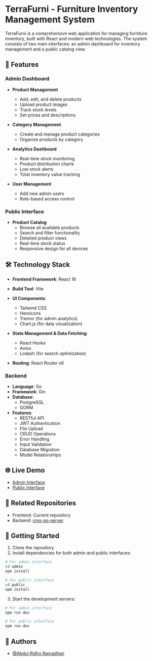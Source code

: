 # TerraFurni - Furniture Inventory Management System

TerraFurni is a comprehensive web application for managing furniture inventory, built with React and modern web technologies. The system consists of two main interfaces: an admin dashboard for inventory management and a public catalog view.

## 🌟 Features

### Admin Dashboard

- **Product Management**

  - Add, edit, and delete products
  - Upload product images
  - Track stock levels
  - Set prices and descriptions

- **Category Management**

  - Create and manage product categories
  - Organize products by category

- **Analytics Dashboard**

  - Real-time stock monitoring
  - Product distribution charts
  - Low stock alerts
  - Total inventory value tracking

- **User Management**
  - Add new admin users
  - Role-based access control

### Public Interface

- **Product Catalog**
  - Browse all available products
  - Search and filter functionality
  - Detailed product views
  - Real-time stock status
  - Responsive design for all devices

## 🛠 Technology Stack

- **Frontend Framework**: React 18
- **Build Tool**: Vite
- **UI Components**:

  - Tailwind CSS
  - Heroicons
  - Tremor (for admin analytics)
  - Chart.js (for data visualization)

- **State Management & Data Fetching**:

  - React Hooks
  - Axios
  - Lodash (for search optimization)

- **Routing**: React Router v6

### Backend

- **Language**: Go
- **Framework**: Gin
- **Database**:
  - PostgreSQL
  - GORM
- **Features**:
  - RESTful API
  - JWT Authentication
  - File Upload
  - CRUD Operations
  - Error Handling
  - Input Validation
  - Database Migration
  - Model Relationships

## 🌐 Live Demo
- [Admin Interface](https://terrafurni-admin.web.app/)
- [Public Interface](https://terrafurni-public.web.app/)

## 🔗 Related Repositories

- Frontend: Current repository
- Backend: [cms-go-server](https://github.com/AbdulRidhoRamadhan/cms-go-server)

## 🚀 Getting Started

1. Clone the repository
2. Install dependencies for both admin and public interfaces:

```bash
# For admin interface
cd admin
npm install

# For public interface
cd public
npm install
```

3. Start the development servers:

```bash
# For admin interface
npm run dev

# For public interface
npm run dev
```

## 👥 Authors

- [@Abdul Ridho Ramadhan](https://github.com/abdulridhoramadhan)
